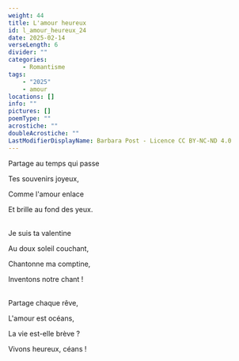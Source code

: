 ```yaml
---
weight: 44
title: L'amour heureux
id: l_amour_heureux_24
date: 2025-02-14
verseLength: 6
divider: ""
categories:
    - Romantisme
tags:
    - "2025"
    - amour
locations: []
info: ""
pictures: []
poemType: ""
acrostiche: ""
doubleAcrostiche: ""
LastModifierDisplayName: Barbara Post - Licence CC BY-NC-ND 4.0
---
```

Partage au temps qui passe

Tes souvenirs joyeux,

Comme l'amour enlace

Et brille au fond des yeux.

 \
Je suis ta valentine

Au doux soleil couchant,

Chantonne ma comptine,

Inventons notre chant !

 \
Partage chaque rêve,

L'amour est océans,

La vie est-elle brève ?

Vivons heureux, céans !
